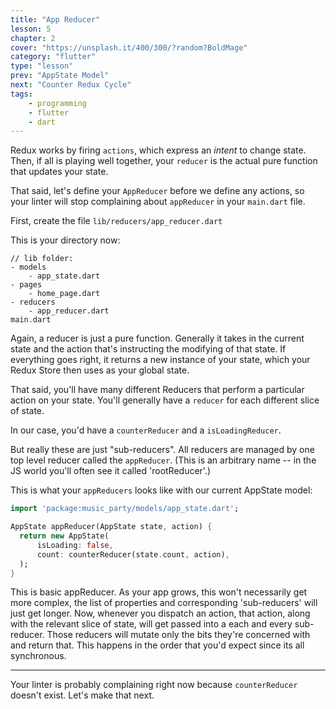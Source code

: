 ```yaml
---
title: "App Reducer"
lesson: 5
chapter: 2
cover: "https://unsplash.it/400/300/?random?BoldMage"
category: "flutter"
type: "lesson"
prev: "AppState Model"
next: "Counter Redux Cycle"
tags:
    - programming
    - flutter
    - dart
---
```


Redux works by firing `actions`, which express an _intent_ to change state. Then, if all is playing well together, your `reducer` is the actual pure function that updates your state.

That said, let's define your `AppReducer` before we define any actions, so your linter will stop complaining about `appReducer` in your `main.dart` file.

First, create the file `lib/reducers/app_reducer.dart`

This is your directory now:

```
// lib folder:
- models
	- app_state.dart
- pages
	- home_page.dart
- reducers
	- app_reducer.dart
main.dart
```

Again, a reducer is just a pure function. Generally it takes in the current state and the action that's instructing the modifying of that state. If everything goes right, it returns a new instance of your state, which your Redux Store then uses as your global state.

That said, you'll have many different Reducers that perform a particular action on your state. You'll generally have a `reducer` for each different slice of state.

In our case, you'd have a `counterReducer` and a `isLoadingReducer`.

But really these are just "sub-reducers". All reducers are managed by one top level reducer called the `appReducer`. (This is an arbitrary name -- in the JS world you'll often see it called 'rootReducer'.)

This is what your `appReducers` looks like with our current AppState model:

```dart
import 'package:music_party/models/app_state.dart';

AppState appReducer(AppState state, action) {
  return new AppState(
      isLoading: false,
      count: counterReducer(state.count, action),
  );
}
```

This is basic appReducer. As your app grows, this won't necessarily get more complex, the list of properties and corresponding 'sub-reducers' will just get longer. Now, whenever you dispatch an action, that action, along with the relevant slice of state, will get passed into a each and every sub-reducer. Those reducers will mutate only the bits they're concerned with and return that. This happens in the order that you'd expect since its all synchronous.

***

Your linter is probably complaining right now because `counterReducer` doesn't exist. Let's make that next.